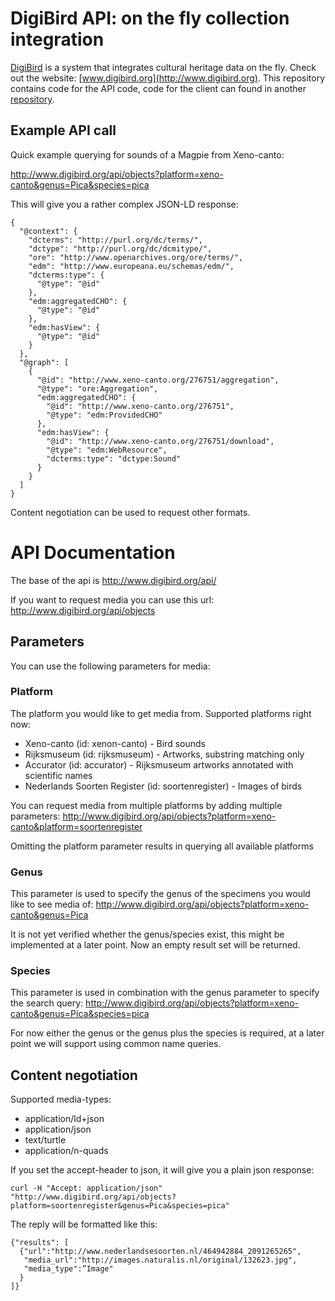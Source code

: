 # DigiBird API: on the fly collection integration
[DigiBird](http://www.digibird.org) is a system that integrates cultural heritage data on the fly. Check out the website: [www.digibird.org](http://www.digibird.org). This repository contains code for the API code, code for the client can found in another [repository](https://github.com/rasvaan/digibird_client).

## Example API call
Quick example querying for sounds of a Magpie from Xeno-canto:

http://www.digibird.org/api/objects?platform=xeno-canto&genus=Pica&species=pica

This will give you a rather complex JSON-LD response:

```
{
  "@context": {
    "dcterms": "http://purl.org/dc/terms/",
    "dctype": "http://purl.org/dc/dcmitype/",
    "ore": "http://www.openarchives.org/ore/terms/",
    "edm": "http://www.europeana.eu/schemas/edm/",
    "dcterms:type": {
      "@type": "@id"
    },
    "edm:aggregatedCHO": {
      "@type": "@id"
    },
    "edm:hasView": {
      "@type": "@id"
    }
  },
  "@graph": [
    {
      "@id": "http://www.xeno-canto.org/276751/aggregation",
      "@type": "ore:Aggregation",
      "edm:aggregatedCHO": {
        "@id": "http://www.xeno-canto.org/276751",
        "@type": "edm:ProvidedCHO"
      },
      "edm:hasView": {
        "@id": "http://www.xeno-canto.org/276751/download",
        "@type": "edm:WebResource",
        "dcterms:type": "dctype:Sound"
      }
    }
  ]
}
```

Content negotiation can be used to request other formats.

# API Documentation
The base of the api is http://www.digibird.org/api/

If you want to request media you can use this url:  http://www.digibird.org/api/objects

## Parameters
You can use the following parameters for media:

### Platform
The platform you would like to get media from. Supported platforms right now:

* Xeno-canto (id: xenon-canto) - Bird sounds
* Rijksmuseum (id: rijksmuseum) - Artworks, substring matching only
* Accurator (id: accurator) - Rijksmuseum artworks annotated with scientific names
* Nederlands Soorten Register (id: soortenregister) - Images of birds

You can request media from multiple platforms by adding multiple parameters:
http://www.digibird.org/api/objects?platform=xeno-canto&platform=soortenregister

Omitting the platform parameter results in querying all available platforms

### Genus
This parameter is used to specify the genus of the specimens you would like to see media of:
http://www.digibird.org/api/objects?platform=xeno-canto&genus=Pica

It is not yet verified whether the genus/species exist, this might be implemented at a later point. Now an empty result set will be returned.  

### Species
This parameter is used in combination with the genus parameter to specify the search query:
http://www.digibird.org/api/objects?platform=xeno-canto&genus=Pica&species=pica

For now either the genus or the genus plus the species is required, at a later point we will support using common name queries.

## Content negotiation
Supported media-types:

* application/ld+json
* application/json
* text/turtle
* application/n-quads

If you set the accept-header to json, it will give you a plain json response:

```
curl -H "Accept: application/json" "http://www.digibird.org/api/objects?platform=soortenregister&genus=Pica&species=pica"
```

The reply will be formatted like this:

```
{"results": [
  {"url":"http://www.nederlandsesoorten.nl/464942884_2091265265",
   "media_url":"http://images.naturalis.nl/original/132623.jpg",
   "media_type":”Image"
  }
]}
```
